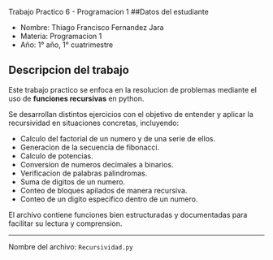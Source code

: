 Trabajo Practico 6 - Programacion 1
##Datos del estudiante

- Nombre: Thiago Francisco Fernandez Jara  
- Materia: Programacion 1  
- Año: 1° año, 1° cuatrimestre

## Descripcion del trabajo

Este trabajo practico se enfoca en la resolucion de problemas mediante el uso de **funciones recursivas** en python.

Se desarrollan distintos ejercicios con el objetivo de entender y aplicar la recursividad en situaciones concretas, incluyendo:

- Calculo del factorial de un numero y de una serie de ellos.
- Generacion de la secuencia de fibonacci.
- Calculo de potencias.
- Conversion de numeros decimales a binarios.
- Verificacion de palabras palindromas.
- Suma de digitos de un numero.
- Conteo de bloques apilados de manera recursiva.
- Conteo de un digito especifico dentro de un numero.

El archivo contiene funciones bien estructuradas y documentadas para facilitar su lectura y comprension.

---

Nombre del archivo: `Recursividad.py`
